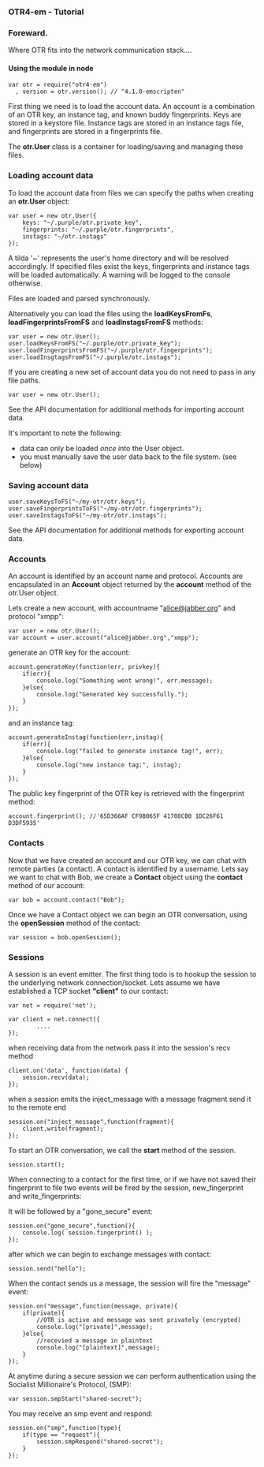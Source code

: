 ### OTR4-em - Tutorial

### Foreward.
Where OTR fits into the network communication stack....


#### Using the module in node

    var otr = require("otr4-em")
      , version = otr.version(); // "4.1.0-emscripten"



First thing we need is to load the account data.
An account is a combination of an OTR key, an instance tag, and known buddy fingerprints.
Keys are stored in a keystore file. Instance tags are stored in an instance tags file, and fingerprints are stored in a fingerprints file.

The **otr.User** class is a container for loading/saving and managing these files.

### Loading account data
To load the account data from files we can specify the paths when creating an **otr.User** object:

    var user = new otr.User({
        keys: "~/.purple/otr.private_key",
        fingerprints: "~/.purple/otr.fingerprints",
        instags: "~/otr.instags"
    });

A tilda '~' represents the user's home directory and will be resolved accordingly. If specified files exist the keys, fingerprints and instance tags will be loaded automatically. A warning will be logged to the console otherwise.

Files are loaded and parsed synchronously.

Alternatively you can load the files using the **loadKeysFromFs**, **loadFingerprintsFromFS** and **loadInstagsFromFS** methods:

    var user = new otr.User();
    user.loadKeysFromFS("~/.purple/otr.private_key");
    user.loadFingerprintsFromFS("~/.purple/otr.fingerprints");
    user.loadInsgtagsFromFS("~/.purple/otr.instags");


If you are creating a new set of account data you do not need to pass in any file paths.

    var user = new otr.User();

See the API documentation for additional methods for importing account data.

It's important to note the following:
* data can only be loaded *once* into the User object.
* you must manually save the user data back to the file system. (see below)


### Saving account data

    user.saveKeysToFS("~/my-otr/otr.keys");
    user.saveFingerprintsToFS("~/my-otr/otr.fingerprints");
    user.saveInstagsToFS("~/my-otr/otr.instags");

See the API documentation for additional methods for exporting account data.

### Accounts

An account is identified by an account name and protocol. Accounts are encapsulated in an **Account** object returned by the **account** method of the otr.User object.

Lets create a new account, with accountname "alice@jabber.org" and protocol "xmpp":

    var user = new otr.User();
    var account = user.account("alice@jabber.org","xmpp");

generate an OTR key for the account:

    account.generateKey(function(err, privkey){
        if(err){
        	console.log("Something went wrong!", err.message);
        }else{
        	console.log("Generated key successfully.");
        }
    });

and an instance tag:

    account.generateInstag(function(err,instag){
        if(err){
            console.log("failed to generate instance tag!", err);
        }else{
            console.log("new instance tag:", instag);
        }
    });


The public key fingerprint of the OTR key is retrieved with the fingerprint method:

	account.fingerprint(); //'65D366AF CF9B065F 41708CB0 1DC26F61 D3DF5935'


### Contacts

Now that we have created an account and our OTR key, we can chat with remote parties (a contact). A contact is identified by a username. Lets say we want to chat with Bob, we create a **Contact** object using the **contact** method of our account:

    var bob = account.contact("Bob");

Once we have a Contact object we can begin an OTR conversation, using the **openSession** method of the contact:

    var session = bob.openSession();


### Sessions

A session is an event emitter. The first thing todo is to hookup the session to the underlying network connection/socket. Lets assume we have established a TCP socket **"client"** to our contact:

    var net = require('net');

    var client = net.connect({
            ....
    });

when receiving data from the network pass it into the session's recv method

    client.on('data', function(data) {
        session.recv(data);
    });

when a session emits the inject_message with a message fragment send it to the remote end

    session.on("inject_message",function(fragment){
        client.write(fragment);
    });


To start an OTR conversation, we call the **start** method of the session.

    session.start();


When connecting to a contact for the first time, or if we have not saved their fingerprint to file two events will be fired by the session, new_fingerprint and write_fingerprints:


It will be followed by a "gone_secure" event:

    session.on("gone_secure",function(){
        console.log( session.fingerprint() );
    });

after which we can begin to exchange messages with contact:

    session.send("hello");

When the contact sends us a message, the session will fire the "message" event:

    session.on("message",function(message, private){
        if(private){
            //OTR is active and message was sent privately (encrypted)
            console.log("[private]",message);
        }else{
            //recevied a message in plaintext
            console.log("[plaintext]",message);
        }
    });


At anytime during a secure session we can perform authentication using the Socialist Millionaire's Protocol, (SMP):

    var session.smpStart("shared-secret");


You may receive an smp event and respond:

    session.on("smp",function(type){
        if(type == "request"){
            session.smpRespond("shared-secret");
        }
    });
